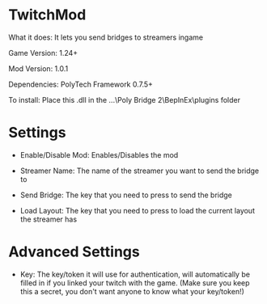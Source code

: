 # TwitchMod
What it does: It lets you send bridges to streamers ingame

Game Version: 1.24+

Mod Version: 1.0.1

Dependencies: PolyTech Framework 0.7.5+

To install: Place this .dll in the ...\Poly Bridge 2\BepInEx\plugins folder


# Settings
- Enable/Disable Mod: Enables/Disables the mod

- Streamer Name: The name of the streamer you want to send the bridge to

- Send Bridge: The key that you need to press to send the bridge

- Load Layout: The key that you need to press to load the current layout the streamer has


# Advanced Settings
- Key: The key/token it will use for authentication, will automatically be filled in if you linked your twitch with the game. (Make sure you keep this a secret, you don't want anyone to know what your key/token!)
